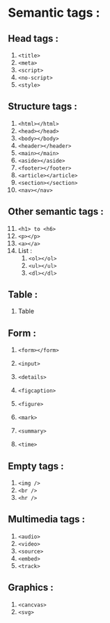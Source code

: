 # Semantic tags :

## Head tags :

1. `<title>`
2. `<meta>`
3. `<script>`
4. `<no-script>`
5. `<style>`

## Structure tags :

1. `<html></html>`
2. `<head></head>`
3. `<body></body>`
4. `<header></header>`
5. `<main></main>`
6. `<aside></aside>`
7. `<footer></footer>`
8. `<article></article>`
9. `<section></section>`
10. `<nav></nav>`

## Other semantic tags :

11. `<h1> to <h6>`
12. `<p></p>`
13. `<a></a>`
14. List :
    1. `<ol></ol>`
    2. `<ul></ul>`
    3. `<dl></dl>`

## Table :

1. Table

## Form :

1. `<form></form>`

2. `<input>`

3. `<details>`
4. `<figcaption>`
5. `<figure>`

6. `<mark>`

7. `<summary>`
8. `<time>`

## Empty tags :

1. `<img />`
2. `<br />`
3. `<hr />`

## Multimedia tags :

1. `<audio>`
2. `<video>`
3. `<source>`
4. `<embed>`
5. `<track>`

## Graphics :

1. `<cancvas>`
2. `<svg>`
